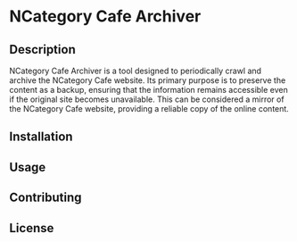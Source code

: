 # NCategory Cafe Archiver

## Description

NCategory Cafe Archiver is a tool designed to periodically crawl and archive the NCategory Cafe website. Its primary purpose is to preserve the content as a backup, ensuring that the information remains accessible even if the original site becomes unavailable. This can be considered a mirror of the NCategory Cafe website, providing a reliable copy of the online content.

## Installation

## Usage

## Contributing

## License

